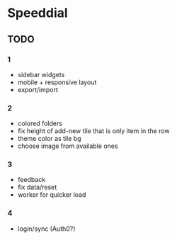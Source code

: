 # Speeddial

## TODO

### 1

- sidebar widgets
- mobile + responsive layout
- export/import

### 2

- colored folders
- fix height of add-new tile that is only item in the row
- theme color as tile bg
- choose image from available ones

### 3

- feedback
- fix data/reset
- worker for quicker load

### 4

- login/sync (Auth0?)
